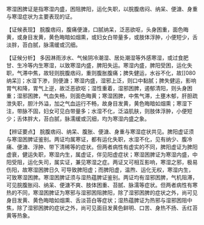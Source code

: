 寒湿困脾证是指寒湿内盛，困阻脾阳，运化失职，以脘腹痞闷、纳呆、便溏、身重与寒湿症状为主要表现的证。

【证候表现】
脘腹痞闷，腹痛便溏，口腻纳呆，泛恶欲呕，头身困重，面色晦黄，或身目发黄，黄色晦暗如烟熏，或妇女白带量多，或肢体浮肿，小便短少，舌淡胖，苔白腻，脉濡缓或沉细。

【证候分析】
多因淋雨涉水、气候阴冷潮湿、居处潮湿等外感寒湿，或过食肥甘、生冷等内生寒湿，以致寒湿内盛，脾阳失运。寒湿内盛，脾阳受困，运化失职，气滞中焦，故轻则脘腹痞闷，重则腹胀腹痛；脾失健运，水谷不化，故[[080 纳呆]]；水湿下渗，则便溏；寒湿内盛，湿邪上泛，则口中黏腻；脾失健运，影响胃气和降，胃气上逆，故泛恶欲呕；湿性重着，湿邪困脾，遏郁清阳，则头身困重；湿邪困脾，气血失畅，则面色晦黄；寒湿困脾，中焦气滞，土壅木郁，肝胆疏泄失职，胆汁外溢，加之气血运行不畅，故身目发黄，黄色晦暗如烟熏；寒湿下注，带脉不固，妇女可见白带量多；水湿不化，泛溢肌肤，则肢体浮肿，小便短少；舌体胖大，苔白腻，脉濡缓或沉细，均为寒湿内盛之象。

【辨证要点】
脘腹痞闷、纳呆、腹胀、便溏、身重与寒湿症状共见。脾阳虚证须与寒湿困脾证鉴别。两证均属寒证，都有运化失职，水湿不化，见有纳少、腹冷痛、便溏、浮肿、带下清稀等的症状。但两者病性有虚实的不同，脾阳虚证为脾阳虚衰，健运失职，寒湿内生，属虚证，伴见阳虚症状；寒湿困脾证为寒湿内盛，中阳受阻，运化失司，属实证，兼见寒湿之症。两证又可相互影响，寒湿之邪，极易伤阳，故寒湿困脾日久
可导致脾阳虚；而脾阳虚，温煦、运化无权，寒湿内生，可致寒湿困脾。寒湿困脾证须与湿热蕴脾证鉴别。两证均有湿邪困脾，气机阻滞，可见脘腹胀闷、纳呆、便溏不爽、肢体困重、苔腻、脉濡等症状。但两者病性有寒热的不同，寒湿困脾证为寒邪与湿邪困阻脾阳，除了湿邪困脾的症状之外，尚可见身目发黄、黄色晦暗如烟熏、舌淡苔白等症状；湿热蕴脾证为热邪与湿邪困阻中焦，除了湿邪困脾的症状之外，尚可见面目发黄色鲜明、口苦、身热不扬、舌红苔黄等热象。